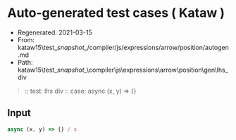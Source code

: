 # Auto-generated test cases ( Kataw )
- Regenerated: 2021-03-15
- From: kataw15\test\__snapshot__/compiler/js/expressions/arrow/position/autogen.md
- Path: kataw15\test\__snapshot__\compiler\js\expressions\arrow\position\gen\lhs_div
> :: test: lhs div
> :: case: async (x, y) => {}
## Input

`````js
async (x, y) => {} / x
`````

